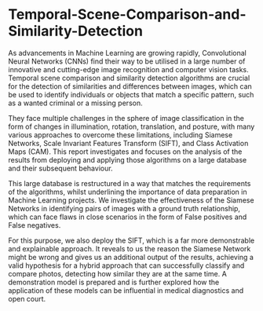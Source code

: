 # Temporal-Scene-Comparison-and-Similarity-Detection

As advancements in Machine Learning are growing rapidly, Convolutional Neural Networks (CNNs) find their way to be utilised in a large number of innovative and cutting-edge image recognition and computer vision tasks. Temporal scene comparison and similarity detection algorithms are crucial for the detection of similarities and differences between images, which can be used to identify individuals or objects that match a specific pattern, such as a wanted criminal or a missing person.

They face multiple challenges in the sphere of image classification in the form of changes in illumination, rotation, translation, and posture, with many various approaches to overcome these limitations, including Siamese Networks, Scale Invariant Features Transform (SIFT), and Class Activation Maps (CAM). This report investigates and focuses on the analysis of the results from deploying and applying those algorithms on a large database and their subsequent behaviour.

This large database is restructured in a way that matches the requirements of the algorithms, whilst underlining the importance of data preparation in Machine Learning projects. We investigate the effectiveness of the Siamese Networks in identifying pairs of images with a ground truth relationship, which can face flaws in close scenarios in the form of False positives and False
negatives.

For this purpose, we also deploy the SIFT, which is a far more demonstrable and explainable approach. It reveals to us the reason the Siamese Network might be wrong and gives us an additional output of the results, achieving a valid hypothesis for a hybrid approach that can successfully classify and compare photos, detecting how similar they are at the same time. A demonstration model is prepared and is further explored how the application of these models can be influential in medical diagnostics and open court.
